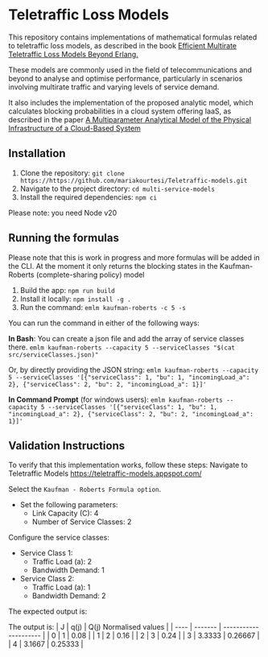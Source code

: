 # Teletraffic Loss Models

This repository contains implementations of mathematical formulas related to teletraffic loss models, as described in the book <a href="https://www.amazon.co.uk/Efficient-Multirate-Teletraffic-Models-Beyond/dp/111942688X" target="_blank"> Efficient Multirate Teletraffic Loss Models Beyond Erlang.</a>


These models are commonly used in the field of telecommunications and beyond to analyse and optimise performance, particularly in scenarios involving multirate traffic and varying levels of service demand.

It also includes the implementation of the proposed analytic model, which calculates blocking probabilities in a cloud system offering IaaS, as described in the paper  <a href="https://ieeexplore.ieee.org/document/9483923" target="_blank">A Multiparameter Analytical Model of the Physical Infrastructure of a Cloud-Based System<a>

## Installation
1. Clone the repository: `git clone https://https://github.com/mariakourtesi/Teletraffic-models.git`
2. Navigate to the project directory: `cd multi-service-models`
3. Install the required dependencies: `npm ci`

Please note: you need Node v20

## Running the formulas
Please note that this is work in progress and more formulas will be added in the CLI.
At the moment it only returns the blocking states in the Kaufman-Roberts (complete-sharing policy) model
1. Build the app: `npm run build`
2. Install it locally: `npm install -g .`
3. Run the command: `emlm kaufman-roberts -c 5 -s`

You can run the command in either of the following ways:

**In Bash**:
You can create a json file and add the array of service classes there.
```emlm kaufman-roberts --capacity 5 --serviceClasses "$(cat src/serviceClasses.json)"```

Or, by directly providing the JSON string:
```emlm kaufman-roberts --capacity 5 --serviceClasses '[{"serviceClass": 1, "bu": 1, "incomingLoad_a": 2}, {"serviceClass": 2, "bu": 2, "incomingLoad_a": 1}]'```

**In Command Prompt** (for windows users):
```emlm kaufman-roberts --capacity 5 --serviceClasses '[{"serviceClass": 1, "bu": 1, "incomingLoad_a": 2}, {"serviceClass": 2, "bu": 2, "incomingLoad_a": 1}]'```

## Validation Instructions
To verify that this implementation works, follow these steps:
Navigate to Teletraffic Models https://teletraffic-models.appspot.com/ 


Select the `Kaufman - Roberts Formula option`.

- Set the following parameters:
  - Link Capacity (C): 4
  - Number of Service Classes: 2

Configure the service classes:

- Service Class 1:
   - Traffic Load (a): 2
   - Bandwidth Demand: 1
- Service Class 2:
   - Traffic Load (a): 1
   - Bandwidth Demand: 2

The expected output is:

The output is:
| J    | q(j)    | Q(j) Normalised values |
| ---- | ------- | ---------------------  |
|   0  |    1    |       0.08             |
|   1  |    2    |       0.16             |
|   2  |    3    |       0.24             |
|   3  | 3.3333  |       0.26667          |
|   4  | 3.1667  |       0.25333          |

